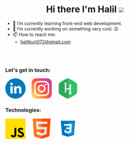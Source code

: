 <h1 style="text-align: center;">Hi there I'm Halil <img src="https://camo.githubusercontent.com/e8e7b06ecf583bc040eb60e44eb5b8e0ecc5421320a92929ce21522dbc34c891/68747470733a2f2f6d656469612e67697068792e636f6d2f6d656469612f6876524a434c467a6361737252346961377a2f67697068792e676966" width="25px" data-canonical-src="https://media.giphy.com/media/hvRJCLFzcasrR4ia7z/giphy.gif" style="max-width: 100%;"></h1>


* 🌱 I’m currently learning front-end web development.
* 🔭  I’m currently working on something very cool. 😉
* 📫 How to reach me:   
  * <halilkurt072@gmail.com>

<br />
<br />
 
<h3>Let's get in touch:</h3>
<a href="https://www.linkedin.com/in/halil-kurt/"><img src="icons/linkedin.png" style="width: 64px; margin-right: 15px;" alt="linkedin-icon"></a>
<a href="https://www.instagram.com/halil_kurt2/"><img src="icons/instagram.png" style="width: 64px; margin-right: 15px;" alt="instagram-icon"></a>
<a href="https://www.hackerrank.com/halilkurt072?hr_r=1"><img src="icons/hackerrank.png" style="width: 64px; margin-right: 15px;" alt="hackerrank-icon"></a>

<br>
<h3>Technologies:</h3>
<img src="icons/js.png" style="width: 64px; margin-right: 15px;" alt="js-icon">
<img src="icons/html.png" style="width: 64px; margin-right: 15px;" alt="html-icon">
<img src="icons/css.png" style="width: 64px; margin-right: 15px;" alt="css-ikon">
<!--
**halil-kurt/halil-kurt** is a ✨ _special_ ✨ repository because its `README.md` (this file) appears on your GitHub profile.

Here are some ideas to get you started:

- 🔭 I’m currently working on ...
- 🌱 I’m currently learning on ...
- 👯 I’m looking to collaborate on ...
- 🤔 I’m looking for help with ...
- 💬 Ask me about ...
- 📫 How to reach me: ...
- 😄 Pronouns: ...
- ⚡ Fun fact: ...
-->

